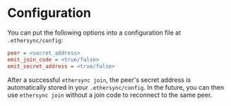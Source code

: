 <!--
SPDX-FileCopyrightText: 2024 blinry <mail@blinry.org>
SPDX-FileCopyrightText: 2024 zormit <nt4u@kpvn.de>

SPDX-License-Identifier: CC-BY-SA-4.0
-->

# Configuration

You can put the following options into a configuration file at `.ethersync/config`:

```ini
peer = <secret_address>
emit_join_code = <true/false>
emit_secret_address = <true/false>
```

After a successful `ethersync join`, the peer's secret address is automatically stored in your `.ethersync/config`.
In the future, you can then use `ethersync join` without a join code to reconnect to the same peer.
